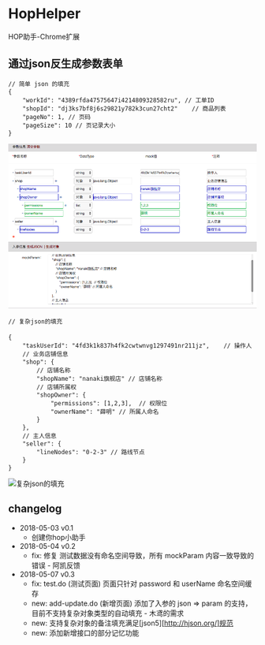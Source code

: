 # HopHelper
HOP助手-Chrome扩展

## 通过json反生成参数表单
```json5
// 简单 json 的填充
{
    "workId": "4389rfda47575647i4214809328582ru", // 工单ID
    "shopId": "dj3ks7bf8j6s29821y782k3cun27cht2"    // 商品列表
    "pageNo": 1, // 页码
    "pageSize": 10 // 页记录大小
}
```
![简单json的填充](./docs/WX20180507-172613.png)

```json5
// 复杂json的填充

{
    "taskUserId": "4fd3k1k837h4fk2cwtwnvg1297491nr211jz",    // 操作人
    // 业务店铺信息
    "shop": {
        // 店铺名称
        "shopName": "nanaki旗舰店" // 店铺名称
        // 店铺所属权
        "shopOwner": {
            "permissions": [1,2,3],  // 权限位
            "ownerName": "薛明" // 所属人命名
        }
    },
    // 主人信息
    "seller": {
        "lineNodes": "0-2-3" // 路线节点
    }
}
```
![复杂json的填充](./docs/WX20180507-172700)

## changelog
+ 2018-05-03 v0.1
    - 创建你hop小助手
+ 2018-05-04 v0.2
    - fix: 修复 测试数据没有命名空间导致，所有 mockParam 内容一致导致的错误 - 阿凯反馈
+ 2018-05-07 v0.3
    - fix: test.do (测试页面) 页面只针对 password 和 userName 命名空间缓存
    - new: add-update.do (新增页面) 添加了入参的 json => param 的支持，目前不支持复杂对象类型的自动填充 - 木鸢的需求
    - new: 支持复杂对象的备注填充满足[json5][http://hjson.org/]规范
    - new: 添加新增接口的部分记忆功能
